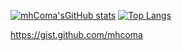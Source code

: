[![mhComa'sGitHub stats](https://github-readme-stats.vercel.app/api?username=mhcoma)](https://github.com/anuraghazra/github-readme-stats)
[![Top Langs](https://github-readme-stats.vercel.app/api/top-langs/?username=mhcoma)](https://github.com/anuraghazra/github-readme-stats)

https://gist.github.com/mhcoma

